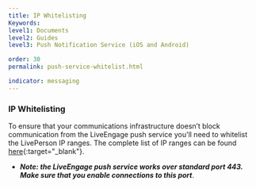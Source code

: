 ```yaml
---
title: IP Whitelisting
Keywords:
level1: Documents
level2: Guides
level3: Push Notification Service (iOS and Android)

order: 30
permalink: push-service-whitelist.html

indicator: messaging
---
```

### IP Whitelisting ###
To ensure that your communications infrastructure doesn’t block communication from the LiveEngage push service you'll need to whitelist the LivePerson IP ranges.
The complete list of IP ranges can be found [here](https://liveengage.liveperson.net/a/new/?connectionOpenArticle=configuring-your-firewall){:target="_blank"}.
* **_Note: the LiveEngage push service works over standard port 443. Make sure that you enable connections to this port_**.
